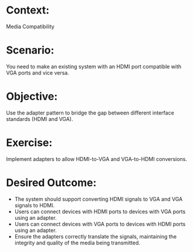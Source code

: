 # Context: 
Media Compatibility

# Scenario:
You need to make an existing system with an HDMI port compatible with VGA ports and vice versa.

# Objective:
Use the adapter pattern to bridge the gap between different interface standards (HDMI and VGA).

# Exercise:
Implement adapters to allow HDMI-to-VGA and VGA-to-HDMI conversions.

# Desired Outcome:
- The system should support converting HDMI signals to VGA and VGA signals to HDMI.
- Users can connect devices with HDMI ports to devices with VGA ports using an adapter.
- Users can connect devices with VGA ports to devices with HDMI ports using an adapter.
- Ensure the adapters correctly translate the signals, maintaining the integrity and quality of the media being transmitted.
